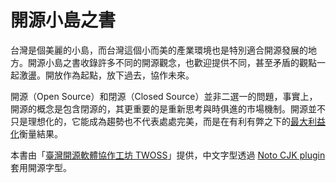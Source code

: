 # 開源小島之書

台灣是個美麗的小島，而台灣這個小而美的產業環境也是特別適合開源發展的地方。開源小島之書收錄許多不同的開源觀念，也歡迎提供不同，甚至矛盾的觀點一起激盪。開放作為起點，放下過去，協作未來。

開源（Open Source）和閉源（Closed Source）並非二選一的問題，事實上，開源的概念是包含閉源的，其更重要的是重新思考與時俱進的市場機制。開源並不只是理想化的，它能成為趨勢也不代表處處完美，而是在有利有弊之下的[最大利益化](/why-open-source.md)衡量結果。

本書由「[臺灣開源軟體協作工坊 TWOSS](https://twoss.io/)」提供，中文字型透過 [Noto CJK plugin](https://plugins.gitbook.com/plugin/notocjk) 套用開源字型。

